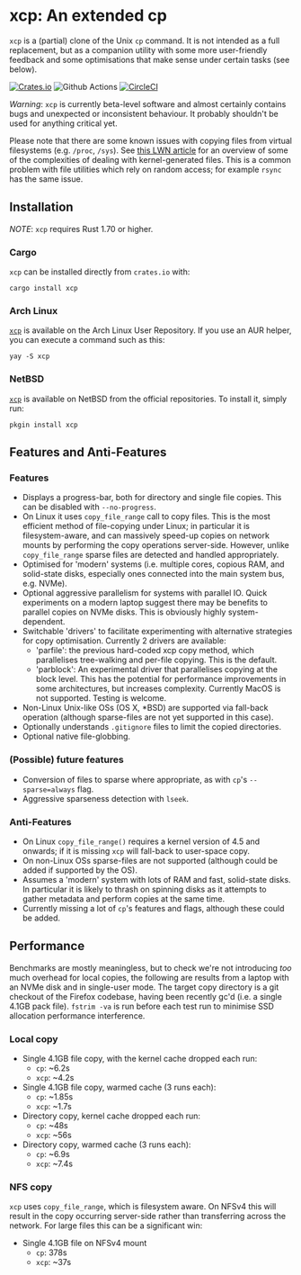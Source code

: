 # xcp: An extended cp

`xcp` is a (partial) clone of the Unix `cp` command. It is not intended as a
full replacement, but as a companion utility with some more user-friendly
feedback and some optimisations that make sense under certain tasks (see
below).

[![Crates.io](https://img.shields.io/crates/v/xcp.svg?colorA=777777)](https://crates.io/crates/xcp) 
![Github Actions](https://github.com/tarka/xcp/actions/workflows/tests.yml/badge.svg)
[![CircleCI](https://circleci.com/gh/tarka/xcp.svg?style=shield)](https://circleci.com/gh/tarka/xcp)

*Warning*: `xcp` is currently beta-level software and almost certainly contains
bugs and unexpected or inconsistent behaviour. It probably shouldn't be used for
anything critical yet.

Please note that there are some known issues with copying files from virtual
filesystems (e.g. `/proc`, `/sys`). See [this LWN
article](https://lwn.net/Articles/846403/) for an overview of some of the
complexities of dealing with kernel-generated files.  This is a common problem
with file utilities which rely on random access; for example `rsync` has the
same issue.

## Installation

*NOTE*: `xcp` requires Rust 1.70 or higher.

### Cargo

`xcp` can be installed directly from `crates.io` with:
```
cargo install xcp
```

### Arch Linux

[`xcp`](https://aur.archlinux.org/packages/xcp/) is available on the Arch Linux User Repository. If you use an AUR helper, you can execute a command such as this:
```
yay -S xcp
```

### NetBSD
[`xcp`](https://pkgsrc.se/sysutils/xcp) is available on NetBSD from the official repositories. To install it, simply run:
```
pkgin install xcp
```

## Features and Anti-Features

### Features

* Displays a progress-bar, both for directory and single file copies. This can
  be disabled with `--no-progress`.
* On Linux it uses `copy_file_range` call to copy files. This is the most
  efficient method of file-copying under Linux; in particular it is
  filesystem-aware, and can massively speed-up copies on network mounts by
  performing the copy operations server-side. However, unlike `copy_file_range`
  sparse files are detected and handled appropriately.
* Optimised for 'modern' systems (i.e. multiple cores, copious RAM, and
  solid-state disks, especially ones connected into the main system bus,
  e.g. NVMe).
* Optional aggressive parallelism for systems with parallel IO. Quick
  experiments on a modern laptop suggest there may be benefits to parallel
  copies on NVMe disks. This is obviously highly system-dependent.
* Switchable 'drivers' to facilitate experimenting with alternative strategies
  for copy optimisation. Currently 2 drivers are available:
  * 'parfile': the previous hard-coded xcp copy method, which parallelises
    tree-walking and per-file copying. This is the default.
  * 'parblock': An experimental driver that parallelises copying at the block
    level. This has the potential for performance improvements in some
    architectures, but increases complexity. Currently MacOS is not
    supported. Testing is welcome.
* Non-Linux Unix-like OSs (OS X, *BSD) are supported via fall-back operation
  (although sparse-files are not yet supported in this case).
* Optionally understands `.gitignore` files to limit the copied directories.
* Optional native file-globbing.

### (Possible) future features

* Conversion of files to sparse where appropriate, as with `cp`'s
  `--sparse=always` flag.
* Aggressive sparseness detection with `lseek`.

### Anti-Features

* On Linux `copy_file_range()` requires a kernel version of 4.5 and onwards; if
  it is missing `xcp` will fall-back to user-space copy.
* On non-Linux OSs sparse-files are not supported (although could be added if
  supported by the OS).
* Assumes a 'modern' system with lots of RAM and fast, solid-state disks. In
  particular it is likely to thrash on spinning disks as it attempts to gather
  metadata and perform copies at the same time.
* Currently missing a lot of `cp`'s features and flags, although these could be
  added.

## Performance

Benchmarks are mostly meaningless, but to check we're not introducing _too_ much
overhead for local copies, the following are results from a laptop with an NVMe
disk and in single-user mode. The target copy directory is a git checkout of the
Firefox codebase, having been recently gc'd (i.e. a single 4.1GB pack
file). `fstrim -va` is run before each test run to minimise SSD allocation
performance interference.

### Local copy

* Single 4.1GB file copy, with the kernel cache dropped each run:
    * `cp`: ~6.2s
    * `xcp`: ~4.2s
* Single 4.1GB file copy, warmed cache (3 runs each):
    * `cp`: ~1.85s
    * `xcp`: ~1.7s
* Directory copy, kernel cache dropped each run:
    * `cp`: ~48s
    * `xcp`: ~56s
* Directory copy, warmed cache (3 runs each):
    * `cp`: ~6.9s
    * `xcp`: ~7.4s

### NFS copy

`xcp` uses `copy_file_range`, which is filesystem aware. On NFSv4 this will result
in the copy occurring server-side rather than transferring across the network. For
large files this can be a significant win:

* Single 4.1GB file on NFSv4 mount
    * `cp`: 378s
    * `xcp`: ~37s
